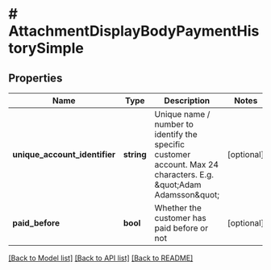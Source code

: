 # # AttachmentDisplayBodyPaymentHistorySimple

## Properties

Name | Type | Description | Notes
------------ | ------------- | ------------- | -------------
**unique_account_identifier** | **string** | Unique name / number to identify the specific customer account. Max 24 characters. E.g. \&quot;Adam Adamsson\&quot; | [optional]
**paid_before** | **bool** | Whether the customer has paid before or not | [optional]

[[Back to Model list]](../../README.md#models) [[Back to API list]](../../README.md#endpoints) [[Back to README]](../../README.md)
